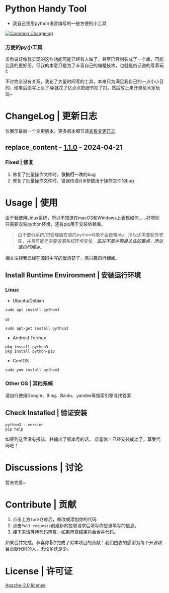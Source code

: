 # Python Handy Tool
- 我自己使用python语言编写的一些方便的小工具

[![Common Changelog](https://common-changelog.org/badge.svg)](https://common-changelog.org)
### 方便的py小工具
虽然说好像我实现的这些功能可能已经有人做了，甚至已经封装成了一个库，可能比我的更好用，但我的本意只是为了丰富自己的编程技术，也就是俗话说的写着玩(:

不过完全没有关系，我花了大量时间写的工具，本来只为满足我自己的一点小小目的，结果后面写上头了😂就花了亿点点把细节扣了扣，然后放上来开源给大家玩玩~

# ChangeLog | 更新日志

仅展示最新一个变更版本，更多版本细节请[查看变更日志](CHANGELOG.md)

## replace_content - [1.1.0](script/FileEditer/replace_content.py) - 2024-04-21

### Fixed | 修复

1. 修复了批量操作文件时，**仅执行一次**的bug
2. 修复了批量操作文件时，错误传递`目录`参数用于操作文件的bug

# Usage | 使用
由于我使用Linux系统，所以不知道在macOS和Windows上表现如何……好吧你只需要安装python环境，还有pip用于安装依赖库。
> 由于部分系统/包管理器安装的python可能不会自带pip，所以还需要额外安装，并且可能还需要设置系统环境变量。_**这并不是本项目关注的重点，所以请自行解决。**_

相关注释我已经在源码中写的很清楚了，感兴趣自行翻阅。

## Install Runtime Environment | 安装运行环境
### Linux
- Ubuntu/Debian

```Shell
sudo apt install python3
```
or
```
sudo apt-get install python3
```


- Android Termux

```Shell
pkg install python3
pkg install python-pip
```

- CentOS

```Shell
sudo yum install python3
```

### Other OS | 其他系统
请自行使用Google、Bing、Baidu、yandex等搜索引擎寻找答案

## Check Installed | 验证安装
```shell
python3 --version
pip help
```

如果到这里没有报错，并输出了版本号的话，
恭喜你！已经安装成功了，享受代码吧！

# Discussions | 讨论
暂未完善~

# Contribute | 贡献
1. 点击上方`fork`仓库后，修改或添加你的代码
2. 点击`Pull requests`创建新的拉取请求后填写你应该填写的信息。
3. 接下来请等待代码审查，如果审查结束将会合并代码。

如果合并完成，恭喜你🎉你完成了对本项目的贡献！我们由衷的感谢为每个开源项目贡献代码的人，无论多还是少。

# License | 许可证
[Apache-2.0 license](./LICENSE)
